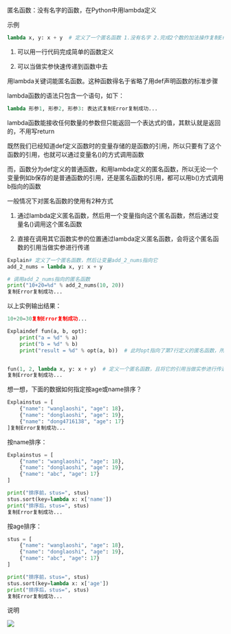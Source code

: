匿名函数：没有名字的函数，在Python中用lambda定义

示例

```python
lambda x, y: x + y  # 定义了一个匿名函数 1.没有名字 2.完成2个数的加法操作复制Error复制成功...
```

1. 可以用一行代码完成简单的函数定义

1. 可以当做实参快速传递到函数中去

用lambda关键词能匿名函数。这种函数得名于省略了用def声明函数的标准步骤

lambda函数的语法只包含一个语句，如下：

```python
lambda 形参1, 形参2, 形参3: 表达式复制Error复制成功...
```

lambda函数能接收任何数量的参数但只能返回一个表达式的值，其默认就是返回的，不用写return

既然我们已经知道def定义函数时的变量存储的是函数的引用，所以只要有了这个函数的引用，也就可以通过变量名()的方式调用函数

而，函数分为def定义的普通函数，和用lambda定义的匿名函数，所以无论一个变量例如b保存的是普通函数的引用，还是匿名函数的引用，都可以用b()方式调用b指向的函数

一般情况下对匿名函数的使用有2种方式

1. 通过lambda定义匿名函数，然后用一个变量指向这个匿名函数，然后通过变量名()调用这个匿名函数

1. 直接在调用其它函数实参的位置通过lambda定义匿名函数，会将这个匿名函数的引用当做实参进行传递

```python
Explain# 定义了一个匿名函数，然后让变量add_2_nums指向它
add_2_nums = lambda x, y: x + y

# 调用add_2_nums指向的匿名函数
print("10+20=%d" % add_2_nums(10, 20))
复制Error复制成功...
```

以上实例输出结果：

```python
10+20=30复制Error复制成功...
```

```python
Explaindef fun(a, b, opt):
    print("a = %d" % a)
    print("b = %d" % b)
    print("result = %d" % opt(a, b))  # 此时opt指向了第7行定义的匿名函数，所以opt(a, b)就相当于调用匿名函数


fun(1, 2, lambda x, y: x + y)  # 定义一个匿名函数，且将它的引用当做实参进行传递
复制Error复制成功...
```

想一想，下面的数据如何指定按age或name排序？

```python
Explainstus = [
    {"name": "wanglaoshi", "age": 18},
    {"name": "donglaoshi", "age": 19},
    {"name": "dong4716138", "age": 17}
]复制Error复制成功...
```

按name排序：

```python
Explainstus = [
    {"name": "wanglaoshi", "age": 18},
    {"name": "donglaoshi", "age": 19},
    {"name": "abc", "age": 17}
]

print("排序前，stus=", stus)
stus.sort(key=lambda x: x['name'])
print("排序后，stus=", stus)
复制Error复制成功...
```

按age排序：

```python
stus = [
    {"name": "wanglaoshi", "age": 18},
    {"name": "donglaoshi", "age": 19},
    {"name": "abc", "age": 17}
]

print("排序前，stus=", stus)
stus.sort(key=lambda x: x['age'])
print("排序后，stus=", stus)
复制Error复制成功...
```

说明

![](D:/download/youdaonote-pull-master/data/Technology/Python/python重新学习/python3快速入门/images/WEBRESOURCE01706516545398截图.png)